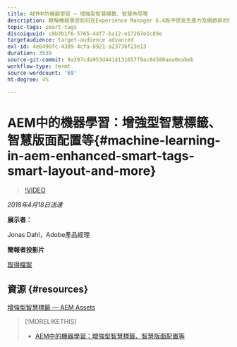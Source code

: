 ```yaml
---
title: AEM中的機器學習 — 增強型智慧標籤、智慧佈局等
description: 瞭解機器學習如何在Experience Manager 6.4版中提高生產力及開啟新的使用案例
topic-tags: smart-tags
discoiquuid: c0b3b1f6-5765-44f7-ba12-e17267e1c89e
targetaudience: target-audience advanced
exl-id: 4e6496fc-4389-4cfa-8921-a23736f23e13
duration: 3539
source-git-commit: 9a297cda953d4414131657f9ac84580aea0eabeb
workflow-type: tm+mt
source-wordcount: '69'
ht-degree: 4%

---
```


# AEM中的機器學習：增強型智慧標籤、智慧版面配置等{#machine-learning-in-aem-enhanced-smart-tags-smart-layout-and-more}

>[!VIDEO](https://video.tv.adobe.com/v/22255/?quality=9)

*2018年4月18日送達*

**展示者：**

Jonas Dahl，Adobe產品經理

**簡報者投影片**

[取得檔案](assets/aem+gems+ml+and+ai+in+aem+4+17+18.pdf)

## 資源 {#resources}

[增強型智慧標籤 — AEM Assets](https://helpx.adobe.com/experience-manager/6-4/assets/using/enhanced-smart-tags.html)

<!--
[Get back to the Overview](https://helpx.adobe.com/experience-manager/kt/eseminars/gems/aem-index.html)
-->

>[!MORELIKETHIS]
>
>* [AEM中的機器學習：增強型智慧標籤、智慧版面配置等](aem-machine-learning.md)
